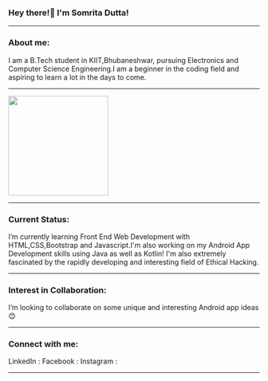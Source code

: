 ### Hey there!👋 I'm Somrita Dutta!

***

### About me:
I am a B.Tech student in KIIT,Bhubaneshwar, pursuing Electronics and Computer Science Engineering.I am a beginner in the coding field and aspiring to learn a lot in the days to come. 
***
<img src="https://avatars3.githubusercontent.com/u/63914349?s=460&u=7f8b95f161825a89b62580aa7ffe598dd973447a&v=4" width="200" height = "200">

***
### Current Status:
I’m currently learning Front End Web Development with HTML,CSS,Bootstrap and Javascript.I'm also working on my Android App Development skills using Java as well as Kotlin! I'm also extremely fascinated by the rapidly developing and interesting field of Ethical Hacking.
***
### Interest in Collaboration:
I’m looking to collaborate on some unique and interesting Android app ideas😊
***
### Connect with me:
LinkedIn : <a href="https://www.linkedin.com/in/somrita-dutta-4b6b671b0"></a>
Facebook : <a href="https://www.facebook.com/somrita.dutta.17"></a>
Instagram : <a href="https://instagram.com/somrita_dutta?igshid=zwz2aszjzv1y"></a>

***
